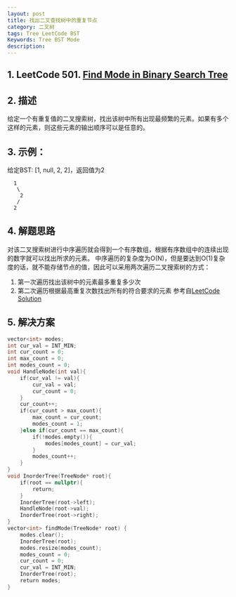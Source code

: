 ```yaml
---
layout: post
title: 找出二叉查找树中的重复节点
category: 二叉树
tags: Tree LeetCode BST
Keywords: Tree BST Mode
description:
---
```

## 1. LeetCode 501. [Find Mode in Binary Search Tree](https://leetcode.com/problems/find-mode-in-binary-search-tree/description/)
## 2. 描述
给定一个有重复值的二叉搜索树，找出该树中所有出现最频繁的元素。如果有多个这样的元素，则这些元素的输出顺序可以是任意的。
## 3. 示例：
给定BST: [1, null, 2, 2]，返回值为2
```
  1
   \
    2
   /
  2
```
## 4. 解题思路
对该二叉搜索树进行中序遍历就会得到一个有序数组，根据有序数组中的连续出现的数字就可以找出所求的元素。
中序遍历的复杂度为O(N)，但是要达到O(1)复杂度的话，就不能存储节点的值，因此可以采用两次遍历二叉搜索树的方式：
1. 第一次遍历找出该树中的元素最多重复多少次
2. 第二次遍历根据最高重复次数找出所有的符合要求的元素
参考自[LeetCode Solution](https://discuss.leetcode.com/topic/77372/11-liner-c-o-n-time-o-1-extra-space-in-order-traversal-detailed-explanation)
## 5. 解决方案
``` c++
vector<int> modes;
int cur_val = INT_MIN;
int cur_count = 0;
int max_count = 0;
int modes_count = 0;
void HandleNode(int val){
    if(cur_val != val){
        cur_val = val;
        cur_count = 0;
    }
    cur_count++;
    if(cur_count > max_count){
        max_count = cur_count;
        modes_count = 1;
    }else if(cur_count == max_count){
        if(!modes.empty()){
            modes[modes_count] = cur_val;
        }
        modes_count++;
    }
}
void InorderTree(TreeNode* root){
    if(root == nullptr){
        return;
    }
    InorderTree(root->left);
    HandleNode(root->val);
    InorderTree(root->right);
}
vector<int> findMode(TreeNode* root) {
    modes.clear();
    InorderTree(root);
    modes.resize(modes_count);
    modes_count = 0;
    cur_count = 0;
    cur_val = INT_MIN;
    InorderTree(root);
    return modes;
}
```